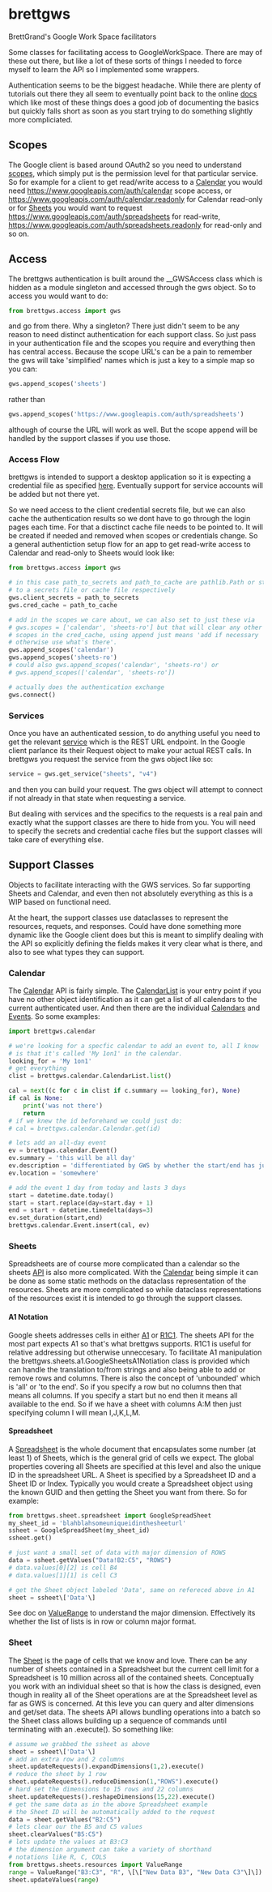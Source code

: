 # brettgws

BrettGrand's Google Work Space facilitators

Some classes for facilitating access to GoogleWorkSpace.  There are may of
these out there, but like a lot of these sorts of things I needed to force
myself to learn the API so I implemented some wrappers.

Authentication seems to be the biggest headache.  While there are plenty of
tutorials out there they all seem to eventually point back to the online
[docs](https://developers.google.com/people/quickstart/python) which like
most of these things does a good job of documenting the basics but quickly
falls short as soon as you start trying to do something slightly more
compliciated.

## Scopes

The Google client is based around OAuth2 so you need to understand
[scopes](https://developers.google.com/identity/protocols/oauth2/scopes),
which simply put is the permission level for that particular service.
So for example for a client to get read/write access to a
[Calendar](https://developers.google.com/identity/protocols/oauth2/scopes#calendar)
you would need https://www.googleapis.com/auth/calendar scope access, or
https://www.googleapis.com/auth/calendar.readonly for Calendar read-only or for
[Sheets](https://developers.google.com/identity/protocols/oauth2/scopes#sheets)
you would want to request https://www.googleapis.com/auth/spreadsheets for
read-write, https://www.googleapis.com/auth/spreadsheets.readonly for read-only
and so on.

## Access

The brettgws authentication is built around the \_\_GWSAccess class which is
hidden as a module singleton and accessed through the gws object.  So to access
you would want to do:
```python
from brettgws.access import gws
```
and go from there.  Why a singleton?  There just didn't seem to be any reason
to need distinct authentication for each support class.  So just pass in your
authentication file and the scopes you require and everything then has central
access.
Because the scope URL's can be a pain to remember the gws will take 'simplified'
names which is just a key to a simple map so you can:
```python
gws.append_scopes('sheets')
```
rather than
```python
gws.append_scopes('https://www.googleapis.com/auth/spreadsheets')
```
although of course the URL will work as well.  But the scope append will be
handled by the support classes if you use those.

### Access Flow

brettgws is intended to support a desktop application so it is expecting
a credential file as specified [here](https://developers.google.com/people/quickstart/python#authorize_credentials_for_a_desktop_application).
Eventually support for service accounts will be added but not there yet.

So we need access to the client credential secrets file, but we can also
cache the authentication results so we dont have to go through the login
pages each time.  For that a disctinct cache file needs to be pointed to.
It will be created if needed and removed when scopes or credentials change.
So a general authentiction setup flow for an app to get read-write access
to Calendar and read-only to Sheets would look like:
```python
from brettgws.access import gws

# in this case path_to_secrets and path_to_cache are pathlib.Path or str
# to a secrets file or cache file respectively
gws.client_secrets = path_to_secrets
gws.cred_cache = path_to_cache

# add in the scopes we care about, we can also set to just these via
# gws.scopes = ['calendar', 'sheets-ro'] but that will clear any other
# scopes in the cred_cache, using append just means 'add if necessary
# otherwise use what's there'.
gws.append_scopes('calendar')
gws.append_scopes('sheets-ro')
# could also gws.append_scopes('calendar', 'sheets-ro') or
# gws.append_scopes(['calendar', 'sheets-ro'])

# actually does the authentication exchange
gws.connect()

```

### Services
Once you have an authenticated session, to do anything useful you need to get
the relevant [service](https://developers.google.com/sheets/api/reference/rest#service-endpoint)
which is the REST URL endpoint.  In the Google client parlance its their
Request object to make your actual REST calls.
In brettgws you request the service from the gws object like so:
```python
service = gws.get_service("sheets", "v4")
```
and then you can build your request.  The gws object will attempt to connect
if not already in that state when requesting a service.

But dealing with services and the specifics to the requests is a real pain and
exactly what the support classes are there to hide from you.  You will need to
specify the secrets and credential cache files but the support classes will
take care of everything else.

## Support Classes
Objects to facilitate interacting with the GWS services.
So far supporting Sheets and Calendar, and even then not absolutely everything
as this is a WIP based on functional need.

At the heart, the support classes use dataclasses to represent the resources,
requets, and responses.  Could have done something more dynamic like the Google
client does but this is meant to simplify dealing with the API so explicitly
defining the fields makes it very clear what is there, and also to see what
types they can support.

### Calendar
The [Calendar](https://developers.google.com/calendar/api/guides/overview)
API is fairly simple.  The [CalendarList](https://developers.google.com/calendar/api/v3/reference/calendarList)
is your entry point if you have no other object identification as it can
get a list of all calendars to the current authenticated user.  And then
there are the individual [Calendars](https://developers.google.com/calendar/api/v3/reference/calendars)
and [Events](https://developers.google.com/calendar/api/v3/reference/events).
So some examples:
```python
import brettgws.calendar

# we're looking for a specfic calendar to add an event to, all I know
# is that it's called 'My 1on1' in the calendar.
looking_for = 'My 1on1'
# get everything
clist = brettgws.calendar.CalendarList.list()

cal = next((c for c in clist if c.summary == looking_for), None)
if cal is None:
    print('was not there')
    return
# if we knew the id beforehand we could just do:
# cal = brettgws.calendar.Calendar.get(id)

# lets add an all-day event
ev = brettgws.calendar.Event()
ev.summary = 'this will be all day'
ev.description = 'differentiated by GWS by whether the start/end has just a day or a time'
ev.location = 'somewhere'

# add the event 1 day from today and lasts 3 days
start = datetime.date.today()
start = start.replace(day=start.day + 1)
end = start + datetime.timedelta(days=3)
ev.set_duration(start,end)
brettgws.calendar.Event.insert(cal, ev)

```

### Sheets
Spreadsheets are of course more complicated than a calendar so the sheets
[API](https://developers.google.com/sheets/api/reference/rest) is also more
complicated.  With the [Calendar](#Calendar) being simple it can be done as
some static methods on the dataclass representation of the resources.  Sheets
are more complicated so while dataclass representations of the resources exist
it is intended to go through the support classes.

#### A1 Notation
Google sheets addresses cells in either [A1](https://developers.google.com/sheets/api/guides/concepts#expandable-1)
or [R1C1](https://developers.google.com/sheets/api/guides/concepts#expandable-2).
The sheets API for the most part expects A1 so that's what brettgws supports.
R1C1 is useful for relative addressing but otherwise unneccesary.
To facilitate A1 manipulation the brettgws.sheets.a1.GoogleSheetsA1Notiation
class is provided which can handle the translation to/from strings and also
being able to add or remove rows and columns.  There is also the concept of
'unbounded' which is 'all' or 'to the end'. So if you specify a row but no
columns then that means all columns.  If you specify a start but no end then
it means all available to the end.  So if we have a sheet with columns A:M then
just specifying column I will mean I,J,K,L,M.

#### Spreadsheet
A [Spreadsheet](https://developers.google.com/sheets/api/reference/rest/v4/spreadsheets)
is the whole document that encapsulates some number (at least 1) of Sheets, which
is the general grid of cells we expect.  The global properties covering all Sheets
are specified at this level and also the unique ID in the spreadsheet URL.
A Sheet is specified by a Spreadsheet ID and a Sheet ID or Index.  Typically you
would create a Spreadsheet object using the known GUID and then getting the
Sheet you want from there.  So for example:
```python
from brettgws.sheet.spreadsheet import GoogleSpreadSheet
my_sheet_id = 'blahblahsomeuniqueidinthesheeturl'
ssheet = GoogleSpreadSheet(my_sheet_id)
ssheet.get()

# just want a small set of data with major dimension of ROWS
data = ssheet.getValues("Data!B2:C5", "ROWS")
# data.values[0][2] is cell B4
# data.values[1][1] is cell C3

# get the Sheet object labeled 'Data', same on refereced above in A1
sheet = ssheet\['Data'\]
```
See doc on [ValueRange](https://developers.google.com/sheets/api/reference/rest/v4/spreadsheets.values#resource:-valuerange)
to understand the major dimension.  Effectively its whether the list of lists
is in row or column major format.

### Sheet
The [Sheet](https://developers.google.com/sheets/api/reference/rest/v4/spreadsheets/sheets#Sheet)
is the page of cells that we know and love.  There can be any number of sheets
contained in a Spreadsheet but the current cell limit for a Spreadsheet is
10 million across all of the contained sheets.  Conceptually you work with an
individual sheet so that is how the class is designed, even though in reality
all of the Sheet operations are at the Spreadsheet level as far as GWS is
concerned.  At this leve you can query and alter dimensions and get/set data.
The sheets API allows bundling operations into a batch so the Sheet class allows
building up a sequence of commands until terminating with an .execute().
So something like:
```python
# assume we grabbed the ssheet as above
sheet = ssheet\['Data'\]
# add an extra row and 2 columns
sheet.updateRequests().expandDimensions(1,2).execute()
# reduce the sheet by 1 row
sheet.updateRequests().reduceDimension(1,"ROWS").execute()
# hard set the dimensions to 15 rows and 22 columns
sheet.updateRequests().reshapeDimensions(15,22).execute()
# get the same data as in the above Spreadsheet example
# the Sheet ID will be automatically added to the request
data = sheet.getValues("B2:C5")
# lets clear our the B5 and C5 values
sheet.clearValues("B5:C5")
# lets update the values at B3:C3
# the dimension argument can take a variety of shorthand
# notations like R, C, COLS
from brettgws.sheets.resources import ValueRange
range = ValueRange("B3:C3", "R", \[\["New Data B3", "New Data C3"\]\])
sheet.updateValues(range)
```






